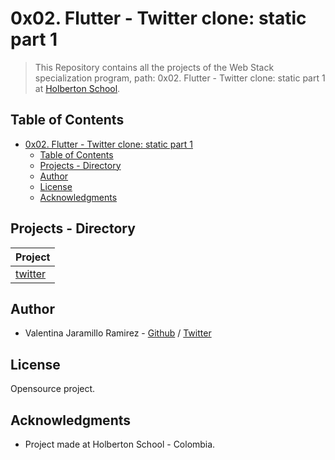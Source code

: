 # 0x02. Flutter - Twitter clone: static part 1

> This Repository contains all the projects of the Web Stack specialization program, path: 0x02. Flutter - Twitter clone: static part 1 at [Holberton School](https://www.holbertonschool.com 'Holberton School.').


## Table of Contents

- [0x02. Flutter - Twitter clone: static part 1](#0x02-flutter---twitter-clone-static-part-1)
  - [Table of Contents](#table-of-contents)
  - [Projects - Directory](#projects---directory)
  - [Author](#author)
  - [License](#license)
  - [Acknowledgments](#acknowledgments)

## Projects - Directory

| **Project**          |
| -------------------- |
| [twitter](./twitter) |

## Author

- Valentina Jaramillo Ramirez - [Github](https://github.com/valen2510) / [Twitter](https://twitter.com/valen2510)

## License

Opensource project.

## Acknowledgments

- Project made at Holberton School - Colombia.
